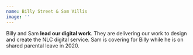 ```yaml
---
name: Billy Street & Sam Villis
image: ''
---
```

Billy and Sam **lead our digital work**. They are delivering our work to design and create the NLC digital service. Sam is covering for Billy while he is on shared parental leave in 2020.